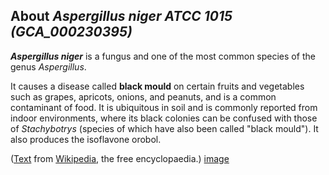 About *Aspergillus niger ATCC 1015 (GCA\_000230395)* 
----------------------------------------------------



***Aspergillus niger*** is a fungus and one of the most common species
of the genus *Aspergillus*.

It causes a disease called **black mould** on certain fruits and
vegetables such as grapes, apricots, onions, and peanuts, and is a
common contaminant of food. It is ubiquitous in soil and is commonly
reported from indoor environments, where its black colonies can be
confused with those of *Stachybotrys* (species of which have also been
called \"black mould\"). It also produces the isoflavone orobol.

([Text](http://en.wikipedia.org/wiki/Aspergillus_niger) from
[Wikipedia](http://en.wikipedia.org/), the free encyclopaedia.)
[image](https://commons.wikimedia.org/wiki/File:Aspergillus_niger_01.jpg)
